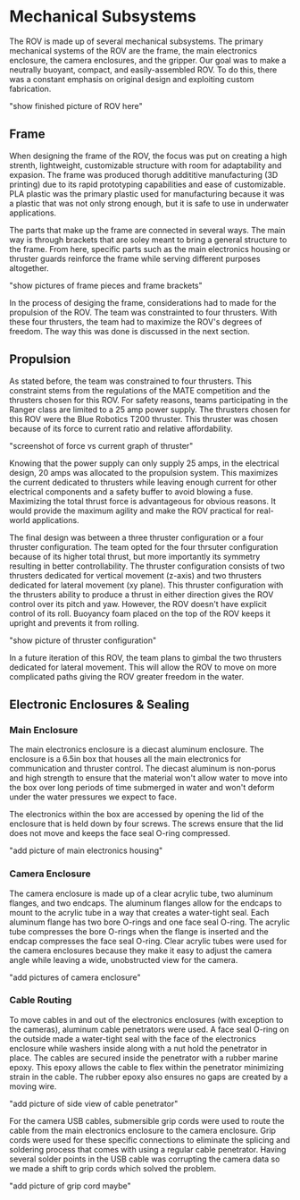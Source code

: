 # Mechanical Subsystems

The ROV is made up of several mechanical subsystems. The primary mechanical systems of the ROV are the frame, the main electronics
enclosure, the camera enclosures, and the gripper. Our goal was to make a neutrally buoyant, compact, and easily-assembled ROV. To do this, there was a constant emphasis on original design and exploiting custom fabrication.

"show finished picture of ROV here"

## Frame

When designing the frame of the ROV, the focus was put on creating a high strenth, lightweight, customizable structure with room for adaptability and expasion. The frame was produced thorugh addititive manufacturing (3D printing) due to its rapid prototyping capabilities and ease of customizable. PLA plastic was the primary plastic used for manufacturing because it was a plastic that was not only strong enough, but it is safe to use in underwater applications.

The parts that make up the frame are connected in several ways. The main way is through brackets that are soley meant to bring a general structure to the frame. From here, specific parts such as the main electronics housing or thruster guards reinforce the frame while serving different purposes altogether.

"show pictures of frame pieces and frame brackets"

In the process of desiging the frame, considerations had to made for the propulsion of the ROV. The team was constrainted to four thrusters. With these four thrusters, the team had to maximize the ROV's degrees of freedom. The way this was done is discussed in the next section.

## Propulsion

As stated before, the team was constrained to four thrusters. This constraint stems from the regulations of the MATE competition and the thrusters chosen for this ROV. For safety reasons, teams participating in the Ranger class are limited to a 25 amp power supply. The thrusters chosen for this ROV were the Blue Robotics T200 thruster. This thruster was chosen because of its force to current ratio and relative affordability.

"screenshot of force vs current graph of thruster"

Knowing that the power supply can only supply 25 amps, in the electrical design, 20 amps was allocated to the propulsion system. This maximizes the current dedicated to thrusters while leaving enough current for other electrical components and a safety buffer to avoid blowing a fuse. Maximizing the total thrust force is advantageous for obvious reasons. It would provide the maximum agility and make the ROV practical for real-world applications.

The final design was between a three thruster configuration or a four thruster configuration. The team opted for the four thrsuter configuration because of its higher total thrust, but more importantly its symmetry resulting in better controllability. The thruster configuration consists of two thrusters dedicated for vertical movement (z-axis) and two thrusters dedicated for lateral movement (xy plane). This thruster configuration with the thrusters ability to produce a thrust in either direction gives the ROV control over its pitch and yaw. However, the ROV doesn't have explicit control of its roll. Buoyancy foam placed on the top of the ROV keeps it upright and prevents it from rolling. 

"show picture of thruster configuration"

In a future iteration of this ROV, the team plans to gimbal the two thrusters dedicated for lateral movement. This will allow the ROV to move on more complicated paths giving the ROV greater freedom in the water.

## Electronic Enclosures & Sealing

### Main Enclosure

The main electronics enclosure is a diecast aluminum enclosure. The enclosure is a 6.5in box that houses all the main electronics for communication and thruster control. The diecast aluminum is non-porus and high strength to ensure that the material won't allow water to move into the box over long periods of time submerged in water and won't deform under the water pressures we expect to face.

The electronics within the box are accessed by opening the lid of the enclosure that is held down by four screws. The screws ensure that the lid does not move and keeps the face seal O-ring compressed.

"add picture of main electronics housing"

### Camera Enclosure

The camera enclosure is made up of a clear acrylic tube, two aluminum flanges, and two endcaps. The aluminum flanges allow for the endcaps to mount to the acrylic tube in a way that creates a water-tight seal. Each aluminum flange has two bore O-rings and one face seal O-ring. The acrylic tube compresses the bore O-rings when the flange is inserted and the endcap compresses the face seal O-ring. Clear acrylic tubes were used for the camera enclosures because they make it easy to adjust the camera angle while leaving a wide, unobstructed view for the camera.

"add pictures of camera enclosure"

### Cable Routing

To move cables in and out of the electronics enclosures (with exception to the cameras), aluminum cable penetrators were used. A face seal O-ring on the outside made a water-tight seal with the face of the electronics enclosure while washers inside along with a nut hold the penetrator in place. The cables are secured inside the penetrator with a rubber marine epoxy. This epoxy allows the cable to flex within the penetrator minimizing strain in the cable. The rubber epoxy also ensures no gaps are created by a moving wire.

"add picture of side view of cable penetrator"

For the camera USB cables, submersible grip cords were used to route the cable from the main electronics enclosure to the camera enclosure. Grip cords were used for these specific connections to eliminate the splicing and soldering process that comes with using a regular cable penetrator. Having several solder points in the USB cable was corrupting the camera data so we made a shift to grip cords which solved the problem.

"add picture of grip cord maybe"
